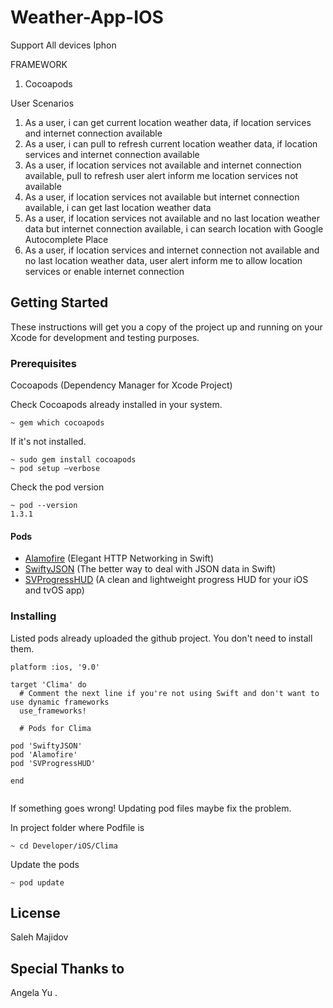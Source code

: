 # Weather-App-IOS
Support All devices Iphon


FRAMEWORK 
1) Cocoapods


User Scenarios

1) As a user, i can get current location weather data, if location services and internet connection available
2) As a user, i can pull to refresh current location weather data, if location services and internet connection available
3) As a user, if location services not available and internet connection available, pull to refresh user alert inform me location services not available
4) As a user, if location services not available but internet connection available, i can get last location weather data
5) As a user, if location services not available and no last location weather data but internet connection available, i can search location with Google Autocomplete Place
6) As a user, if location services and internet connection not available and no last location weather data, user alert inform me to allow location services or enable internet connection


## Getting Started

These instructions will get you a copy of the project up and running on your Xcode for development and testing purposes.

### Prerequisites

Cocoapods (Dependency Manager for Xcode Project)

Check Cocoapods already installed in your system.

```
~ gem which cocoapods
```

If it's not installed.

```
~ sudo gem install cocoapods
~ pod setup —verbose
```

Check the pod version

```
~ pod --version
1.3.1
```

#### Pods

* [Alamofire](https://github.com/Alamofire/Alamofire) (Elegant HTTP Networking in Swift)
* [SwiftyJSON](https://github.com/SwiftyJSON/SwiftyJSON) (The better way to deal with JSON data in Swift)
* [SVProgressHUD](https://github.com/SVProgressHUD/SVProgressHUD) (A clean and lightweight progress HUD for your iOS and tvOS app)

### Installing

Listed pods already uploaded the github project. You don't need to install them.

```
platform :ios, '9.0'

target 'Clima' do
  # Comment the next line if you're not using Swift and don't want to use dynamic frameworks
  use_frameworks!

  # Pods for Clima

pod 'SwiftyJSON'
pod 'Alamofire'
pod 'SVProgressHUD'

end


```

If something goes wrong! Updating pod files maybe fix the problem.

In project folder where Podfile is

```
~ cd Developer/iOS/Clima
```


Update  the pods
```
~ pod update
```

## License
Saleh Majidov

## Special Thanks to

Angela Yu . 
